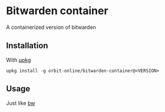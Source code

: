 # Bitwarden container

A containerized version of bitwarden

## Installation

With [μpkg](https://github.com/orbit-online/upkg)

```
upkg install -g orbit-online/bitwarden-container@<VERSION>
```

## Usage

Just like [bw](https://bitwarden.com/help/cli/)
